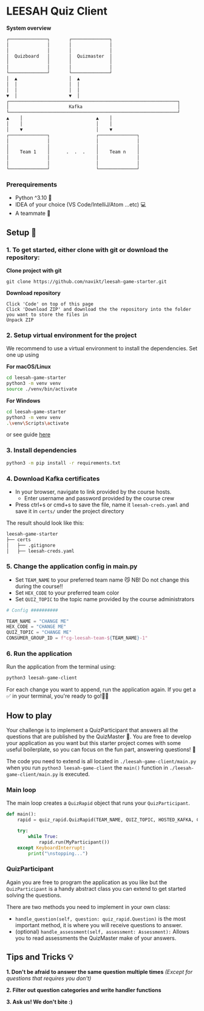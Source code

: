 # LEESAH Quiz Client

**System overview**

```bash
┌──────────────┐       ┌──────────────┐
│              │       │              │
│              │       │              │
│  Quizboard   │       │  Quizmaster  │
│              │       │              │
│              │       │              │
└──────────────┘       └──────────────┘
│  ▲                   │  ▲
│  │                   │  │
│  │                   │  │
▼  │                   ▼  │
┌──────────────────────────────────────────────────────────────┐
│                      Kafka                                   │
└──────────────────────────────────────────────────────────────┘
▲    │                           ▲    │
│    │                           │    │
│    ▼                           │    ▼
┌──────────────┐                 ┌──────────────┐
│              │                 │              │
│              │                 │              │
│    Team 1    │      .  .  .    │    Team n    │
│              │                 │              │
│              │                 │              │
└──────────────┘                 └──────────────┘
```

### Prerequirements

- Python ^3.10 🐍
- IDEA of your choice (VS Code/IntelliJ/Atom ...etc) 💻
- A teammate 🐶

## Setup 📝

### 1. To get started, either clone with git or download the repository:

**Clone project with git**

```
git clone https://github.com/navikt/leesah-game-starter.git
```

**Download repository**

```
Click 'Code' on top of this page
Click 'Download ZIP' and download the the repository into the folder you want to store the files in
Unpack ZIP
```

### 2. Setup virtual environment for the project

We recommend to use a virtual environment to install the dependencies. Set one up using

**For macOS/Linux**

```bash
cd leesah-game-starter
python3 -m venv venv
source ./venv/bin/activate
```

**For Windows**

```bash
cd leesah-game-starter
python3 -m venv venv
.\venv\Scripts\activate
```

or see guide [here](https://packaging.python.org/guides/installing-using-pip-and-virtual-environments/#creating-a-virtual-environment)

### 3. Install dependencies

```bash
python3 -m pip install -r requirements.txt
```

### 4. Download Kafka certificates

- In your browser, navigate to link provided by the course hosts.
  - Enter username and password provided by the course crew
- Press ctrl+s or cmd+s to save the file, name it `leesah-creds.yaml` and save it in `certs/` under the project directory

The result should look like this:

```bash
leesah-game-starter
├── certs
│   ├── .gitignore
│   ├── leesah-creds.yaml
```

### 5. Change the application config in main.py

- Set `TEAM_NAME` to your preferred team name 😼 NB! Do not change this during the course!!
- Set `HEX_CODE` to your preferred team color
- Set `QUIZ_TOPIC` to the topic name provided by the course administrators

```python
# Config ##########

TEAM_NAME = "CHANGE ME"
HEX_CODE = "CHANGE ME"
QUIZ_TOPIC = "CHANGE ME"
CONSUMER_GROUP_ID = f"cg-leesah-team-${TEAM_NAME}-1"
```

### 6. Run the application

Run the application from the terminal using:

```bash
python3 leesah-game-client
```

For each change you want to append, run the application again.
If you get a ✅ in your terminal, you're ready to go!👍🏼

## How to play

Your challenge is to implement a QuizParticipant that answers all the questions that are
published by the QuizMaster 🧙. You are free to develop your application as you want but this starter project comes with
some useful boilerplate, so you can focus on the fun part, answering questions! 🎉

The code you need to extend is all located in `./leesah-game-client/main.py` when you run `python3 leesah-game-client`
the `main()` function in `./leesah-game-client/main.py` is executed.

### Main loop

The main loop creates a `QuizRapid` object that runs your `QuizParticipant`.

```python
def main():
    rapid = quiz_rapid.QuizRapid(TEAM_NAME, QUIZ_TOPIC, HOSTED_KAFKA, CONSUMER_GROUP_ID, False)

    try:
        while True:
            rapid.run(MyParticipant())
    except KeyboardInterrupt:
        print("\nstopping...")

```

### QuizParticipant

Again you are free to program the application as you like but the `QuizParticipant` is a handy abstract class you
can extend to get started solving the questions.

There are two methods you need to implement in your own class:

- `handle_question(self, question: quiz_rapid.Question)` is the most important method, it is where you will receive questions to answer.
- (optional) `handle_assessment(self, assessment: Assessment):` Allows you to read assessments the QuizMaster make of your answers.

## Tips and Tricks 💡

**1. Don't be afraid to answer the same question multiple times** _(Except for questions that requires you don't)_

**2. Filter out question categories and write handler functions**

**3. Ask us! We don't bite :)**
